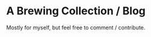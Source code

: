 A Brewing Collection / Blog
===========================

Mostly for myself, but feel free to comment / contribute.
